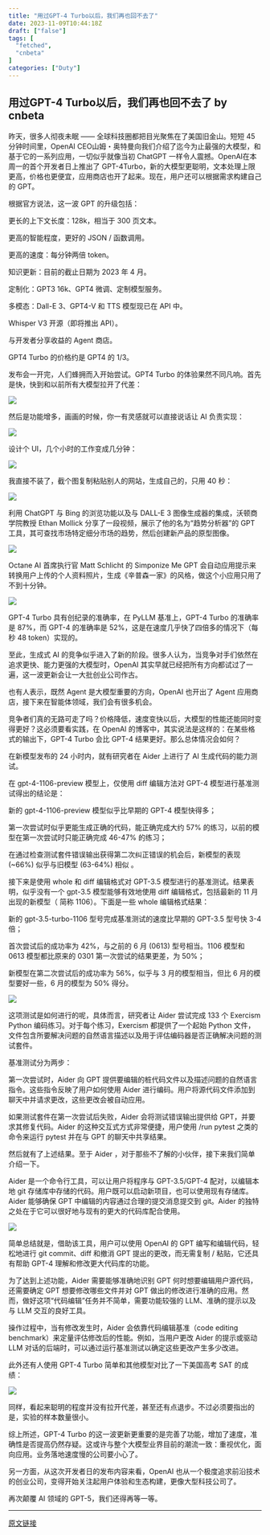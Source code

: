 ```yaml
---
title: "用过GPT-4 Turbo以后，我们再也回不去了"
date: 2023-11-09T10:44:18Z
draft: ["false"]
tags: [
  "fetched",
  "cnbeta"
]
categories: ["Duty"]
---
```

用过GPT-4 Turbo以后，我们再也回不去了 by cnbeta
------
<div style="margin-top:10px" class="content" id="artibody"><p>昨天，很多人彻夜未眠 —— 全球科技圈都把目光聚焦在了美国旧金山。短短 45 分钟时间里，OpenAI CEO山姆・奥特曼向我们介绍了迄今为止最强的大模型，和基于它的一系列应用，一切似乎就像当初 ChatGPT 一样令人震撼。OpenAI在本周一的首个开发者日上推出了 GPT-4Turbo，新的大模型更聪明，文本处理上限更高，价格也更便宜，应用商店也开了起来。现在，用户还可以根据需求构建自己的 GPT。</p><p>根据官方说法，这一波 GPT 的升级包括：</p><p>更长的上下文长度：128k，相当于 300 页文本。</p><p>更高的智能程度，更好的 JSON / 函数调用。</p><p>更高的速度：每分钟两倍 token。</p><p>知识更新：目前的截止日期为 2023 年 4 月。</p><p>定制化：GPT3 16k、GPT4 微调、定制模型服务。</p><p>多模态：Dall-E 3、GPT4-V 和 TTS 模型现已在 API 中。</p><p>Whisper V3 开源（即将推出 API）。</p><p>与开发者分享收益的 Agent 商店。</p><p>GPT4 Turbo 的价格约是 GPT4 的 1/3。</p><p>发布会一开完，人们蜂拥而入开始尝试。GPT4 Turbo 的体验果然不同凡响。首先是快，快到和以前所有大模型拉开了代差：</p><p><script type="text/javascript" style="display:none">//<![CDATA[window.__mirage2 = {petok:"ldOoEhrElPLGs_6gvSpy79z0aWpmoEtocmx6M0iHRjM-1800-0"};//]]></script><script type="text/javascript" src="https://ajax.cloudflare.com/cdn-cgi/scripts/04b3eb47/cloudflare-static/mirage2.min.js"></script><img data-cfsrc="https://static.cnbetacdn.com/article/2023/1108/7026d4560a6a3cb.gif" style="display:none;visibility:hidden;"><noscript><img src="https://static.cnbetacdn.com/article/2023/1108/7026d4560a6a3cb.gif"></noscript><br></p><p>然后是功能增多，画画的时候，你一有灵感就可以直接说话让 AI 负责实现：</p><p><img lazyload="https://x0.ifengimg.com/res/2023/938D56A9B054A6AA80FEFF1DD508FD168913AC84_size4661_w1031_h820.gif" data-cfsrc="https://x0.ifengimg.com/res/2023/938D56A9B054A6AA80FEFF1DD508FD168913AC84_size4661_w1031_h820.gif" style="display:none;visibility:hidden;"><noscript><img lazyload="https://x0.ifengimg.com/res/2023/938D56A9B054A6AA80FEFF1DD508FD168913AC84_size4661_w1031_h820.gif" src="https://x0.ifengimg.com/res/2023/938D56A9B054A6AA80FEFF1DD508FD168913AC84_size4661_w1031_h820.gif"></noscript><br></p><p>设计个 UI，几个小时的工作变成几分钟：</p><p><img data-cfsrc="https://static.cnbetacdn.com/article/2023/1108/f1e5492d2643aed.gif" style="display:none;visibility:hidden;"><noscript><img src="https://static.cnbetacdn.com/article/2023/1108/f1e5492d2643aed.gif"></noscript><br></p><p>我直接不装了，截个图复制粘贴别人的网站，生成自己的，只用 40 秒：</p><p><img data-cfsrc="https://static.cnbetacdn.com/article/2023/1108/8168a2315b7108b.gif" style="display:none;visibility:hidden;"><noscript><img src="https://static.cnbetacdn.com/article/2023/1108/8168a2315b7108b.gif"></noscript><br></p><p>利用 ChatGPT 与 Bing 的浏览功能以及与 DALL-E 3 图像生成器的集成，沃顿商学院教授 Ethan Mollick 分享了一段视频，展示了他的名为“趋势分析器”的 GPT 工具，其可查找市场特定细分市场的趋势，然后创建新产品的原型图像。</p><p><img src="https://static.cnbetacdn.com/article/2023/1108/adc1554486ff2cc.webp"><br></p><p>Octane AI 首席执行官 Matt Schlicht 的 Simponize Me GPT 会自动应用提示来转换用户上传的个人资料照片，生成《辛普森一家》的风格，做这个小应用只用了不到十分钟。</p><p><img data-cfsrc="https://static.cnbetacdn.com/article/2023/1108/a87565f76771ef5.gif" style="display:none;visibility:hidden;"><noscript><img src="https://static.cnbetacdn.com/article/2023/1108/a87565f76771ef5.gif"></noscript><br></p><p>GPT-4 Turbo 具有创纪录的准确率，在 PyLLM 基准上，GPT-4 Turbo 的准确率是 87%，而 GPT-4 的准确率是 52%，这是在速度几乎快了四倍多的情况下（每秒 48 token）实现的。</p><p>至此，生成式 AI 的竞争似乎进入了新的阶段。很多人认为，当竞争对手们依然在追求更快、能力更强的大模型时，OpenAI 其实早就已经把所有方向都试过了一遍，这一波更新会让一大批创业公司作古。</p><p>也有人表示，既然 Agent 是大模型重要的方向，OpenAI 也开出了 Agent 应用商店，接下来在智能体领域，我们会有很多机会。</p><p>竞争者们真的无路可走了吗？价格降低，速度变快以后，大模型的性能还能同时变得更好？这必须要看实践，在 OpenAI 的博客中，其实说法是这样的：在某些格式的输出下，GPT-4 Turbo 会比 GPT-4 结果更好。那么总体情况会如何？</p><p>在新模型发布的 24 小时内，就有研究者在 Aider 上进行了 AI 生成代码的能力测试。</p><p>在 gpt-4-1106-preview 模型上，仅使用 diff 编辑方法对 GPT-4 模型进行基准测试得出的结论是：</p><p>新的 gpt-4-1106-preview 模型似乎比早期的 GPT-4 模型快得多；</p><p>第一次尝试时似乎更能生成正确的代码，能正确完成大约 57% 的练习，以前的模型在第一次尝试时只能正确完成 46-47% 的练习；</p><p>在通过检查测试套件错误输出获得第二次纠正错误的机会后，新模型的表现 (~66%) 似乎与旧模型 (63-64%) 相似 。</p><p>接下来是使用 whole 和 diff 编辑格式对 GPT-3.5 模型进行的基准测试。结果表明，似乎没有一个 gpt-3.5 模型能够有效地使用 diff 编辑格式，包括最新的 11 月出现的新模型（ 简称 1106）。下面是一些 whole 编辑格式结果：</p><p>新的 gpt-3.5-turbo-1106 型号完成基准测试的速度比早期的 GPT-3.5 型号快 3-4 倍；</p><p>首次尝试后的成功率为 42%，与之前的 6 月 (0613) 型号相当。1106 模型和 0613 模型都比原来的 0301 第一次尝试的结果更差，为 50%；</p><p>新模型在第二次尝试后的成功率为 56%，似乎与 3 月的模型相当，但比 6 月的模型要好一些，6 月的模型为 50% 得分。</p><p><img src="https://static.cnbetacdn.com/article/2023/1108/d51e2df700b6745.webp"><br></p><p>这项测试是如何进行的呢，具体而言，研究者让 Aider 尝试完成 133 个 Exercism Python 编码练习。对于每个练习，Exercism 都提供了一个起始 Python 文件，文件包含所要解决问题的自然语言描述以及用于评估编码器是否正确解决问题的测试套件。</p><p>基准测试分为两步：</p><p>第一次尝试时，Aider 向 GPT 提供要编辑的桩代码文件以及描述问题的自然语言指令。这些指令反映了用户如何使用 Aider 进行编码。用户将源代码文件添加到聊天中并请求更改，这些更改会被自动应用。</p><p>如果测试套件在第一次尝试后失败，Aider 会将测试错误输出提供给 GPT，并要求其修复代码。Aider 的这种交互式方式非常便捷，用户使用 /run pytest 之类的命令来运行 pytest 并在与 GPT 的聊天中共享结果。</p><p>然后就有了上述结果。至于 Aider ，对于那些不了解的小伙伴，接下来我们简单介绍一下。</p><p>Aider 是一个命令行工具，可以让用户将程序与 GPT-3.5/GPT-4 配对，以编辑本地 git 存储库中存储的代码。用户既可以启动新项目，也可以使用现有存储库。Aider 能够确保 GPT 中编辑的内容通过合理的提交消息提交到 git。Aider 的独特之处在于它可以很好地与现有的更大的代码库配合使用。</p><p><img data-cfsrc="https://static.cnbetacdn.com/article/2023/1108/6274c085ad7e3c4.gif" style="display:none;visibility:hidden;"><noscript><img src="https://static.cnbetacdn.com/article/2023/1108/6274c085ad7e3c4.gif"></noscript><br></p><p>简单总结就是，借助该工具，用户可以使用 OpenAI 的 GPT 编写和编辑代码，轻松地进行 git commit、diff 和撤消 GPT 提出的更改，而无需复制 / 粘贴，它还具有帮助 GPT-4 理解和修改更大代码库的功能。</p><p>为了达到上述功能，Aider 需要能够准确地识别 GPT 何时想要编辑用户源代码，还需要确定 GPT 想要修改哪些文件并对 GPT 做出的修改进行准确的应用。然而，做好这项“代码编辑”任务并不简单，需要功能较强的 LLM、准确的提示以及与 LLM 交互的良好工具。</p><p>操作过程中，当有修改发生时，Aider 会依靠代码编辑基准（code editing benchmark）来定量评估修改后的性能。例如，当用户更改 Aider 的提示或驱动 LLM 对话的后端时，可以通过运行基准测试以确定这些更改产生多少改进。</p><p>此外还有人使用 GPT-4 Turbo 简单和其他模型对比了一下美国高考 SAT 的成绩：</p><p><img src="https://static.cnbetacdn.com/article/2023/1108/951c238e419508a.webp"><br></p><p>同样，看起来聪明的程度并没有拉开代差，甚至还有点退步。不过必须要指出的是，实验的样本数量很小。</p><p>综上所述，GPT-4 Turbo 的这一波更新更重要的是完善了功能，增加了速度，准确性是否提高仍然存疑。这或许与整个大模型业界目前的潮流一致：重视优化，面向应用。业务落地速度慢的公司要小心了。</p><p>另一方面，从这次开发者日的发布内容来看，OpenAI 也从一个极度追求前沿技术的创业公司，变得开始关注起用户体验和生态构建，更像大型科技公司了。</p><p>再次颠覆 AI 领域的 GPT-5，我们还得再等一等。</p></div>  
<hr>
<a href="https://m.cnbeta.com.tw/wap/view/1395459.htm",target="_blank" rel="noopener noreferrer">原文链接</a>
